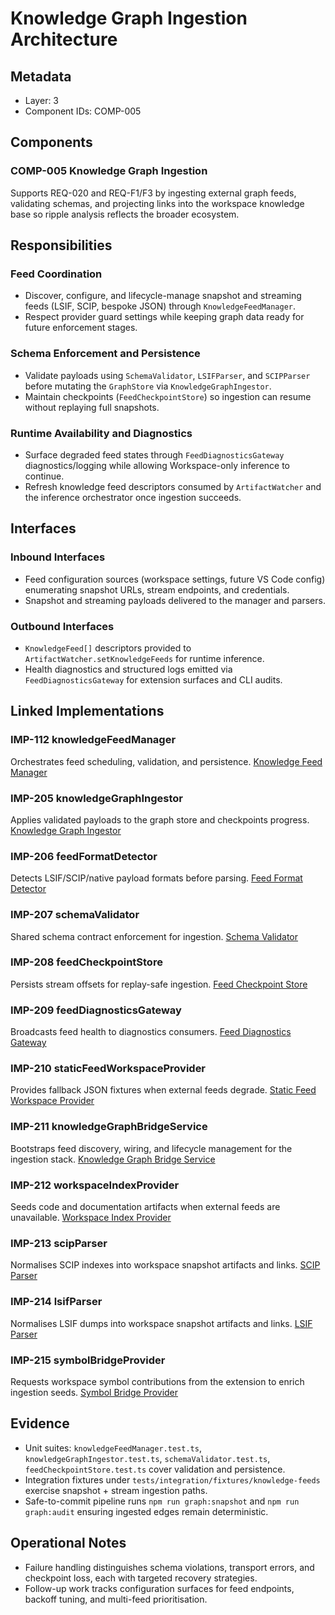 # Knowledge Graph Ingestion Architecture

## Metadata
- Layer: 3
- Component IDs: COMP-005

## Components

### COMP-005 Knowledge Graph Ingestion
Supports REQ-020 and REQ-F1/F3 by ingesting external graph feeds, validating schemas, and projecting links into the workspace knowledge base so ripple analysis reflects the broader ecosystem.

## Responsibilities

### Feed Coordination
- Discover, configure, and lifecycle-manage snapshot and streaming feeds (LSIF, SCIP, bespoke JSON) through `KnowledgeFeedManager`.
- Respect provider guard settings while keeping graph data ready for future enforcement stages.

### Schema Enforcement and Persistence
- Validate payloads using `SchemaValidator`, `LSIFParser`, and `SCIPParser` before mutating the `GraphStore` via `KnowledgeGraphIngestor`.
- Maintain checkpoints (`FeedCheckpointStore`) so ingestion can resume without replaying full snapshots.

### Runtime Availability and Diagnostics
- Surface degraded feed states through `FeedDiagnosticsGateway` diagnostics/logging while allowing Workspace-only inference to continue.
- Refresh knowledge feed descriptors consumed by `ArtifactWatcher` and the inference orchestrator once ingestion succeeds.

## Interfaces

### Inbound Interfaces
- Feed configuration sources (workspace settings, future VS Code config) enumerating snapshot URLs, stream endpoints, and credentials.
- Snapshot and streaming payloads delivered to the manager and parsers.

### Outbound Interfaces
- `KnowledgeFeed[]` descriptors provided to `ArtifactWatcher.setKnowledgeFeeds` for runtime inference.
- Health diagnostics and structured logs emitted via `FeedDiagnosticsGateway` for extension surfaces and CLI audits.

## Linked Implementations

### IMP-112 knowledgeFeedManager
Orchestrates feed scheduling, validation, and persistence. [Knowledge Feed Manager](/.mdmd/layer-4/knowledge-graph-ingestion/knowledgeFeedManager.mdmd.md)

### IMP-205 knowledgeGraphIngestor
Applies validated payloads to the graph store and checkpoints progress. [Knowledge Graph Ingestor](/.mdmd/layer-4/knowledge-graph-ingestion/knowledgeGraphIngestor.mdmd.md)

### IMP-206 feedFormatDetector
Detects LSIF/SCIP/native payload formats before parsing. [Feed Format Detector](/.mdmd/layer-4/knowledge-graph-ingestion/feedFormatDetector.mdmd.md)

### IMP-207 schemaValidator
Shared schema contract enforcement for ingestion. [Schema Validator](/.mdmd/layer-4/knowledge-graph-ingestion/schemaValidator.mdmd.md)

### IMP-208 feedCheckpointStore
Persists stream offsets for replay-safe ingestion. [Feed Checkpoint Store](/.mdmd/layer-4/knowledge-graph-ingestion/feedCheckpointStore.mdmd.md)

### IMP-209 feedDiagnosticsGateway
Broadcasts feed health to diagnostics consumers. [Feed Diagnostics Gateway](/.mdmd/layer-4/knowledge-graph-ingestion/feedDiagnosticsGateway.mdmd.md)

### IMP-210 staticFeedWorkspaceProvider
Provides fallback JSON fixtures when external feeds degrade. [Static Feed Workspace Provider](/.mdmd/layer-4/knowledge-graph-ingestion/staticFeedWorkspaceProvider.mdmd.md)

### IMP-211 knowledgeGraphBridgeService
Bootstraps feed discovery, wiring, and lifecycle management for the ingestion stack. [Knowledge Graph Bridge Service](/.mdmd/layer-4/knowledge-graph-ingestion/knowledgeGraphBridge.mdmd.md)

### IMP-212 workspaceIndexProvider
Seeds code and documentation artifacts when external feeds are unavailable. [Workspace Index Provider](/.mdmd/layer-4/knowledge-graph-ingestion/workspaceIndexProvider.mdmd.md)

### IMP-213 scipParser
Normalises SCIP indexes into workspace snapshot artifacts and links. [SCIP Parser](/.mdmd/layer-4/knowledge-graph-ingestion/scipParser.mdmd.md)

### IMP-214 lsifParser
Normalises LSIF dumps into workspace snapshot artifacts and links. [LSIF Parser](/.mdmd/layer-4/knowledge-graph-ingestion/lsifParser.mdmd.md)

### IMP-215 symbolBridgeProvider
Requests workspace symbol contributions from the extension to enrich ingestion seeds. [Symbol Bridge Provider](/.mdmd/layer-4/knowledge-graph-ingestion/symbolBridgeProvider.mdmd.md)

## Evidence
- Unit suites: `knowledgeFeedManager.test.ts`, `knowledgeGraphIngestor.test.ts`, `schemaValidator.test.ts`, `feedCheckpointStore.test.ts` cover validation and persistence.
- Integration fixtures under `tests/integration/fixtures/knowledge-feeds` exercise snapshot + stream ingestion paths.
- Safe-to-commit pipeline runs `npm run graph:snapshot` and `npm run graph:audit` ensuring ingested edges remain deterministic.

## Operational Notes
- Failure handling distinguishes schema violations, transport errors, and checkpoint loss, each with targeted recovery strategies.
- Follow-up work tracks configuration surfaces for feed endpoints, backoff tuning, and multi-feed prioritisation.
